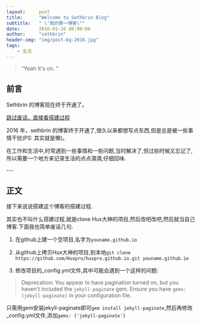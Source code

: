 ```yaml
---
layout:     post
title:      "Welcome to Sethbrin Blog"
subtitle:   " \"我的第一博客\""
date:       2016-01-16 00:00:00
author:     "sethbrin"
header-img: "img/post-bg-2016.jpg"
tags:
    - 生活
---
```


> “Yeah It's on. ”


## 前言

Sethbrin 的博客现在终于开通了。

[跳过废话，直接看搭建过程 ](#build)



2016 年，sethbrin 的博客终于开通了,很久以来都想写点东西,但是总是被一些事情干扰(PS: 其实就是懒)。

在工作和生活中,时常遇到一些事情和一些问题,当时解决了,但过些时候又忘记了,所以需要一个地方来记录生活的点点滴滴,仔细回味.

<p id = "build"></p>
---

## 正文

接下来说说搭建这个博客的搭建过程.

其实也不叫什么搭建过程,就是clone Hux大神的项目,然后改吧改吧,然后就当自己博客.下面我也简单废话几句.

1. 在github上建一个空项目,名字为`youname.github.io`

2. 从github上拷贝Hux大神的项目,到本地`git clone https://github.com/Huxpro/huxpro.github.io.git youname.github.io`

3. 修改项目的_config.yml文件,其中可能会遇到一个这样的问题:

> Deprecation: You appear to have pagination turned on, but you haven't included the `jekyll-paginate` gem. Ensure you have `gems: [jekyll-paginate]` in your configuration file.

只需用gem安装jekyll-paginate即可`gem install jekyll-paginate`,然后再修改_config.yml文件,添加`gems: ['jekyll-paginate']`

